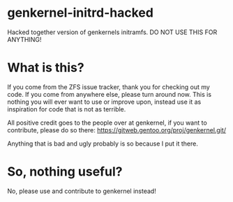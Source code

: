 # genkernel-initrd-hacked
Hacked together version of genkernels initramfs. DO NOT USE THIS FOR ANYTHING!

# What is this?
If you come from the ZFS issue tracker, thank you for checking out my code. If you come from anywhere else, please turn around now.
This is nothing you will ever want to use or improve upon, instead use it as inspiration for code that is not as terrible.

All positive credit goes to the people over at genkernel, if you want to contribute, please do so there: https://gitweb.gentoo.org/proj/genkernel.git/

Anything that is bad and ugly probably is so because I put it there.

# So, nothing useful?
No, please use and contribute to genkernel instead!
